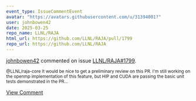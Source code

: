 ```yaml
---
event_type: IssueCommentEvent
avatar: "https://avatars.githubusercontent.com/u/31394001?"
user: johnbowen42
date: 2025-03-25
repo_name: LLNL/RAJA
html_url: https://github.com/LLNL/RAJA/pull/1799
repo_url: https://github.com/LLNL/RAJA
---
```


<a href='https://github.com/johnbowen42' target='_blank'>johnbowen42</a> commented on issue <a href='https://github.com/LLNL/RAJA/pull/1799' target='_blank'>LLNL/RAJA#1799</a>.

<small>@LLNL/raja-core It would be nice to get a preliminary review on this PR.  I'm still working on the openmp implementation of this feature, but HIP and CUDA are passing the basic unit tests demonstrated in the PR...</small>

<a href='https://github.com/LLNL/RAJA/pull/1799' target='_blank'>View Comment</a>